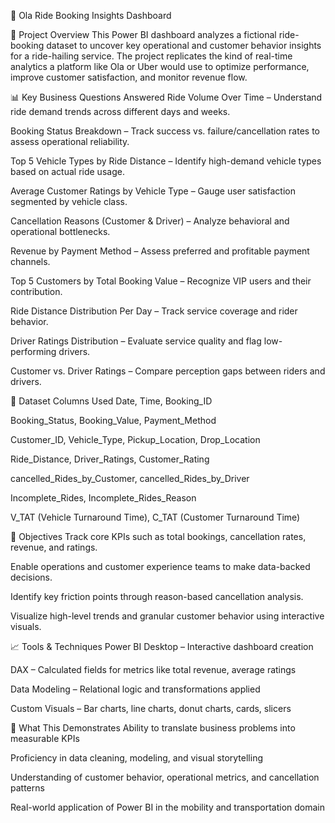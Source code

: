 🚖 Ola Ride Booking Insights Dashboard

📌 Project Overview
This Power BI dashboard analyzes a fictional ride-booking dataset to uncover key operational and customer behavior insights for a ride-hailing service. The project replicates the kind of real-time analytics a platform like Ola or Uber would use to optimize performance, improve customer satisfaction, and monitor revenue flow.

📊 Key Business Questions Answered
Ride Volume Over Time – Understand ride demand trends across different days and weeks.

Booking Status Breakdown – Track success vs. failure/cancellation rates to assess operational reliability.

Top 5 Vehicle Types by Ride Distance – Identify high-demand vehicle types based on actual ride usage.

Average Customer Ratings by Vehicle Type – Gauge user satisfaction segmented by vehicle class.

Cancellation Reasons (Customer & Driver) – Analyze behavioral and operational bottlenecks.

Revenue by Payment Method – Assess preferred and profitable payment channels.

Top 5 Customers by Total Booking Value – Recognize VIP users and their contribution.

Ride Distance Distribution Per Day – Track service coverage and rider behavior.

Driver Ratings Distribution – Evaluate service quality and flag low-performing drivers.

Customer vs. Driver Ratings – Compare perception gaps between riders and drivers.

📁 Dataset Columns Used
Date, Time, Booking_ID

Booking_Status, Booking_Value, Payment_Method

Customer_ID, Vehicle_Type, Pickup_Location, Drop_Location

Ride_Distance, Driver_Ratings, Customer_Rating

cancelled_Rides_by_Customer, cancelled_Rides_by_Driver

Incomplete_Rides, Incomplete_Rides_Reason

V_TAT (Vehicle Turnaround Time), C_TAT (Customer Turnaround Time)

🎯 Objectives
Track core KPIs such as total bookings, cancellation rates, revenue, and ratings.

Enable operations and customer experience teams to make data-backed decisions.

Identify key friction points through reason-based cancellation analysis.

Visualize high-level trends and granular customer behavior using interactive visuals.

📈 Tools & Techniques
Power BI Desktop – Interactive dashboard creation

DAX – Calculated fields for metrics like total revenue, average ratings

Data Modeling – Relational logic and transformations applied

Custom Visuals – Bar charts, line charts, donut charts, cards, slicers

🧠 What This Demonstrates
Ability to translate business problems into measurable KPIs

Proficiency in data cleaning, modeling, and visual storytelling

Understanding of customer behavior, operational metrics, and cancellation patterns

Real-world application of Power BI in the mobility and transportation domain

